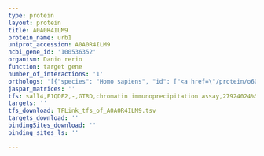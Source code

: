```yaml
---
type: protein
layout: protein
title: A0A0R4ILM9
protein_name: urb1
uniprot_accession: A0A0R4ILM9
ncbi_gene_id: '100536352'
organism: Danio rerio
function: target gene
number_of_interactions: '1'
orthologs: '[{"species": "Homo sapiens", "id": ["<a href=\"/protein/o60287\">O60287</a>"]}, {"species": "Mus musculus", "id": ["<a href=\"/protein/e9pu96\">E9PU96</a>"]}, {"species": "Rattus norvegicus", "id": ["<a href=\"/protein/d4a7s4\">D4A7S4</a>"]}, {"species": "Drosophila melanogaster", "id": ["<a href=\"/protein/q9vd07\">Q9VD07</a>"]}]'
jaspar_matrices: ''
tfs: sall4,F1QDF2,-,GTRD,chromatin immunoprecipitation assay,27924024%5Buid%5D,No
targets: ''
tfs_download: TFLink_tfs_of_A0A0R4ILM9.tsv
targets_download: ''
bindingSites_download: ''
binding_sites_ls: ''

---
```


